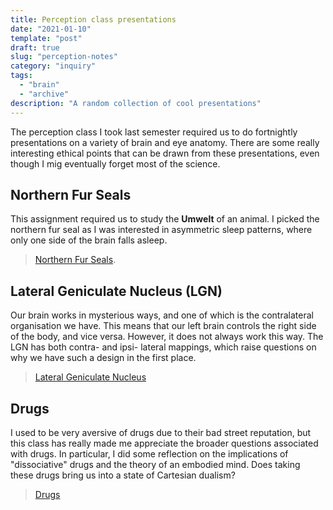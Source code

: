 ```yaml
---
title: Perception class presentations
date: "2021-01-10"
template: "post"
draft: true
slug: "perception-notes"
category: "inquiry"
tags:
  - "brain"
  - "archive"
description: "A random collection of cool presentations"
---
```


The perception class I took last semester required us to do fortnightly presentations on a variety of brain and eye anatomy. There are some really interesting ethical points that can be drawn from these presentations, even though I mig eventually forget most of the science.

## Northern Fur Seals

This assignment required us to study the **Umwelt** of an animal. I picked the northern fur seal as I was interested in asymmetric sleep patterns, where only one side of the brain falls asleep.

> [Northern Fur Seals](/northernfurseals.pdf).


## Lateral Geniculate Nucleus (LGN)

Our brain works in mysterious ways, and one of which is the contralateral organisation we have. This means that our left brain controls the right side of the body, and vice versa. However, it does not always work this way. The LGN has both contra- and ipsi- lateral mappings, which raise questions on why we have such a design in the first place.

> [Lateral Geniculate Nucleus](/lgn.pdf)

## Drugs

I used to be very aversive of drugs due to their bad street reputation, but this class has really made me appreciate the broader questions associated with drugs. In particular, I did some reflection on the implications of "dissociative" drugs and the theory of an embodied mind. Does taking these drugs bring us into a state of Cartesian dualism?

> [Drugs](/perception-drugs.pdf)
